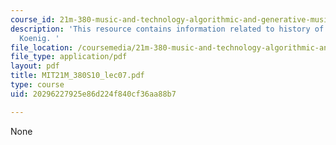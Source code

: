 ```yaml
---
course_id: 21m-380-music-and-technology-algorithmic-and-generative-music-spring-2010
description: 'This resource contains information related to history of Michele Gottfried
  Koenig. '
file_location: /coursemedia/21m-380-music-and-technology-algorithmic-and-generative-music-spring-2010/20296227925e86d224f840cf36aa88b7_MIT21M_380S10_lec07.pdf
file_type: application/pdf
layout: pdf
title: MIT21M_380S10_lec07.pdf
type: course
uid: 20296227925e86d224f840cf36aa88b7

---
```

None